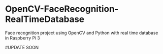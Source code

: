# OpenCV-FaceRecognition-RealTimeDatabase
Face recognition project using OpenCV and Python with real time database in Raspberry Pi 3

#UPDATE SOON

